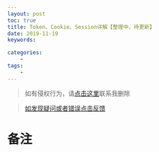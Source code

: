 ```yaml
---
layout: post
toc: true
title: Token、Cookie、Session详解【整理中，待更新】
date: 2019-11-19
keywords:

categories:
    -
tags:
    -
---
```


>如有侵权行为，请[点击这里](https://github.com/cooper-q/blog_hexo/issues)联系我删除

>[如发现疑问或者错误点击反馈](https://github.com/cooper-q/blog_hexo/issues)

# 备注

